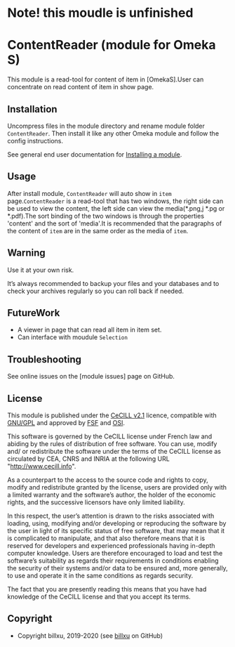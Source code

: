 
# Note! this moudle is unfinished

ContentReader (module for Omeka S)
===================================

This module is a read-tool for content of item in [OmekaS].User can concentrate on read content of item in show page.


Installation
------------
Uncompress files in the module directory and rename module folder `ContentReader`.
Then install it like any other Omeka module and follow the config instructions.

See general end user documentation for [Installing a module].

Usage
-----
After install module, `ContentReader` will auto show in `item` page.`ContentReader` is a read-tool that has two windows, the right side can be used to view the content, the left side can view the media(\*.png,j \*.pg or \*.pdf).The sort binding of the two windows is through the properties 'content' and the sort of 'media'.It is recommended that the paragraphs of the content of `item` are in the same order as the media of `item`.


Warning
-------

Use it at your own risk.

It’s always recommended to backup your files and your databases and to check
your archives regularly so you can roll back if needed.


FutureWork
----------
- A viewer in page that can read all item in item set.
- Can interface with moudule `Selection` 


Troubleshooting
---------------

See online issues on the [module issues] page on GitHub.


License
-------

This module is published under the [CeCILL v2.1] licence, compatible with
[GNU/GPL] and approved by [FSF] and [OSI].

This software is governed by the CeCILL license under French law and abiding by
the rules of distribution of free software. You can use, modify and/ or
redistribute the software under the terms of the CeCILL license as circulated by
CEA, CNRS and INRIA at the following URL "http://www.cecill.info".

As a counterpart to the access to the source code and rights to copy, modify and
redistribute granted by the license, users are provided only with a limited
warranty and the software’s author, the holder of the economic rights, and the
successive licensors have only limited liability.

In this respect, the user’s attention is drawn to the risks associated with
loading, using, modifying and/or developing or reproducing the software by the
user in light of its specific status of free software, that may mean that it is
complicated to manipulate, and that also therefore means that it is reserved for
developers and experienced professionals having in-depth computer knowledge.
Users are therefore encouraged to load and test the software’s suitability as
regards their requirements in conditions enabling the security of their systems
and/or data to be ensured and, more generally, to use and operate it in the same
conditions as regards security.

The fact that you are presently reading this means that you have had knowledge
of the CeCILL license and that you accept its terms.


Copyright
---------

* Copyright billxu, 2019-2020 (see [billxu] on GitHub)


[Omeka S]: https://omeka.org/s
[Installing a module]: http://dev.omeka.org/docs/s/user-manual/modules/#installing-modules
[CeCILL v2.1]: https://www.cecill.info/licences/Licence_CeCILL_V2.1-en.html
[GNU/GPL]: https://www.gnu.org/licenses/gpl-3.0.html
[FSF]: https://www.fsf.org
[OSI]: http://opensource.org
[billxu]: https://github.com/billxu0521 "Billxu"
